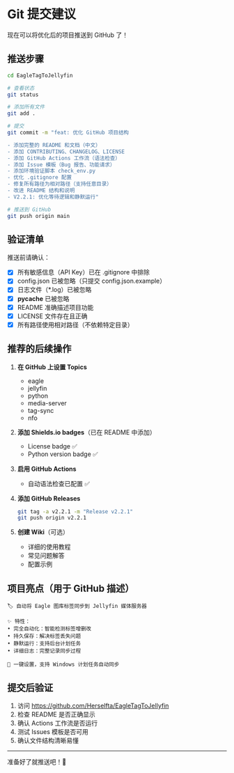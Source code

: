 # Git 提交建议

现在可以将优化后的项目推送到 GitHub 了！

## 推送步骤

```bash
cd EagleTagToJellyfin

# 查看状态
git status

# 添加所有文件
git add .

# 提交
git commit -m "feat: 优化 GitHub 项目结构

- 添加完整的 README 和文档（中文）
- 添加 CONTRIBUTING、CHANGELOG、LICENSE
- 添加 GitHub Actions 工作流（语法检查）
- 添加 Issue 模板（Bug 报告、功能请求）
- 添加环境验证脚本 check_env.py
- 优化 .gitignore 配置
- 修复所有路径为相对路径（支持任意目录）
- 改进 README 结构和说明
- V2.2.1: 优化等待逻辑和静默运行"

# 推送到 GitHub
git push origin main
```

## 验证清单

推送前请确认：

- [x] 所有敏感信息（API Key）已在 .gitignore 中排除
- [x] config.json 已被忽略（只提交 config.json.example）
- [x] 日志文件（*.log）已被忽略
- [x] __pycache__ 已被忽略
- [x] README 准确描述项目功能
- [x] LICENSE 文件存在且正确
- [x] 所有路径使用相对路径（不依赖特定目录）

## 推荐的后续操作

1. **在 GitHub 上设置 Topics**
   - eagle
   - jellyfin
   - python
   - media-server
   - tag-sync
   - nfo

2. **添加 Shields.io badges**（已在 README 中添加）
   - License badge ✅
   - Python version badge ✅

3. **启用 GitHub Actions**
   - 自动语法检查已配置 ✅

4. **添加 GitHub Releases**
   ```bash
   git tag -a v2.2.1 -m "Release v2.2.1"
   git push origin v2.2.1
   ```

5. **创建 Wiki**（可选）
   - 详细的使用教程
   - 常见问题解答
   - 配置示例

## 项目亮点（用于 GitHub 描述）

```
🏷️ 自动将 Eagle 图库标签同步到 Jellyfin 媒体服务器

✨ 特性：
• 完全自动化：智能检测标签增删改
• 持久保存：解决标签丢失问题  
• 静默运行：支持后台计划任务
• 详细日志：完整记录同步过程

🚀 一键设置，支持 Windows 计划任务自动同步
```

## 提交后验证

1. 访问 https://github.com/Herselfta/EagleTagToJellyfin
2. 检查 README 是否正确显示
3. 确认 Actions 工作流是否运行
4. 测试 Issues 模板是否可用
5. 确认文件结构清晰易懂

---

准备好了就推送吧！🚀
